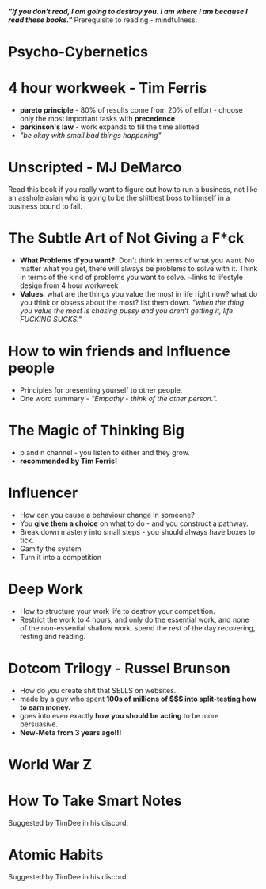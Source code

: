 ***"If you don't read, I am going to destroy you. I am where I am because I read these books."***
Prerequisite to reading - mindfulness.



# Psycho-Cybernetics

# 4 hour workweek - Tim Ferris
- **pareto principle** - 80% of results come from 20% of effort - choose only the most important tasks with **precedence**
- **parkinson's law** - work expands to fill the time allotted
- *"be okay with small bad things happening"*

# Unscripted - MJ DeMarco
Read this book if you really want to figure out how to run a business, not like an asshole asian who is going to be the shittiest boss to himself in a business bound to fail.

# The Subtle Art of Not Giving a F\*ck
- **What Problems d'you want?**: Don't think in terms of what you want. No matter what you get, there will always be problems to solve with it. Think in terms of the kind of problems you want to solve. ~links to lifestyle design from 4 hour workweek
- **Values**: what are the things you value the most in life right now? what do you think or obsess about the most? list them down. 
  *"when the thing you value the most is chasing pussy and you aren't getting it, life FUCKING SUCKS."*
# How to win friends and Influence people
- Principles for presenting yourself to other people.
- One word summary - *"Empathy - think of the other person.".*

# The Magic of Thinking Big
- p and n channel - you listen to either and they grow.
- **recommended by Tim Ferris!**

# Influencer
- How can you cause a behaviour change in someone?
- You **give them a choice** on what to do - and you construct a pathway.
- Break down mastery into small steps - you should always have boxes to tick.
- Gamify the system
- Turn it into a competition


# Deep Work
- How to structure your work life to destroy your competition.
- Restrict the work to 4 hours, and only do the essential work, and none of the non-essential shallow work. spend the rest of the day recovering, resting and reading.

# Dotcom Trilogy - Russel Brunson
- How do you create shit that SELLS on websites.
- made by a guy who spent **100s of millions of \$\$\$ into split-testing how to earn money.**
- goes into even exactly **how you should be acting** to be more persuasive.
- **New-Meta from 3 years ago!!!**

# World War Z




# How To Take Smart Notes
Suggested by TimDee in his discord.

# Atomic Habits
Suggested by TimDee in his discord.